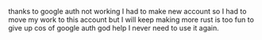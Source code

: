 thanks to google auth not working I had to make new account so I had to move my work to this account but I will keep making more rust is too fun to give up cos of google auth god help I never need to use it again.
